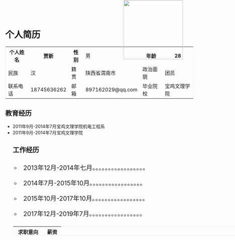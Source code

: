 #                                    个人简历



<div >
	<table style="border:1px solid #eee;width:600px">
    <tr><th>个人姓名</th><th>贾新</th><th>性别</th><td>男</td><th>年龄</th><th>28</th></tr>
    <tr><td>民族</td><td>汉</td><td>籍贯</td><td>陕西省渭南市</td><td>政治面貌</td><td>团员</td></tr>
    <tr><td>联系电话</td><td>18745636262</td><td>邮箱</td><td>897162029@qq.com</td><td>毕业院校</td>				<td>宝鸡文理学院</td></tr>
</table>
    <div style="width:195px;height:190px; border:1px solid #eee;position:absolute;left:600px ;top:0px;text-align:center">
        <img src="/home/xin/a/1.jpg" style="height:188px">
    </div>
</div>

## 教育经历

<ul>
    <li>2011年9月-2014年7月宝鸡文理学院机电工程系</li>
        <li>2011年9月-2014年7月宝鸡文理学院



## 工作经历

<ul>
    <li  style="padding:10px;font-size:20px">2013年12月-2014年七月。。。。。。。。。。。。。。。。。</li>
  <li style="padding:10px;font-size:20px">2014年7月-2015年10月。。。。。。。。。。。。。。。。。</li>
  <li style="padding:10px;font-size:20px">2015年10月-2017年10月。。。。。。。。。。。。。。。。。</li>
    <li style="padding:10px;font-size:20px">2017年12月-2019年7月。。。。。。。。。。。。。。。。。</li>   
    </ul>    
  <table  style="border:1px solid #eee;width:800px;height:400px;height:30px" >
      <tr><th>求职意向</th><th>薪资</th></tr>
      <tr><th>java工程师</th><th>8000</th></tr>
  </table>



​    






​    




<ul>



















